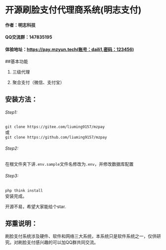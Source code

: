 # 开源刷脸支付代理商系统(明志支付)

#### 作者：明志科技

#### QQ交流群：147835195

#### 体验地址：https://pay.mzyun.tech(账号：daili1,密码：123456)

##基本功能

1. 三级代理

2. 聚合支付（微信、支付宝）

## 安装方法：

###### Step1:

`git clone https://gitee.com/liuming9157/mzpay`  
或  
`git clone https://github.com/liuming9157/mzpay`

###### Step2:

在根文件夹下讲`.env.sample`文件名修改为`.env`，并修改数据库配置 

###### Step3:  

`php think install`  
安装完成。


开源不易，希望大家能给个star.  

## 郑重说明：

刷脸支付系统涉及硬件、软件和网络三大系统，本系统只是软件系统之一，仅供研究。对刷脸支付感兴趣的可以加QQ群共同交流。